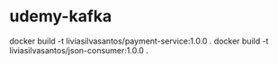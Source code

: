 # udemy-kafka

docker build -t liviasilvasantos/payment-service:1.0.0 .
docker build -t liviasilvasantos/json-consumer:1.0.0 .
